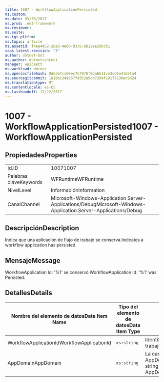 ```yaml
---
title: 1007 - WorkflowApplicationPersisted
ms.custom: 
ms.date: 03/30/2017
ms.prod: .net-framework
ms.reviewer: 
ms.suite: 
ms.tgt_pltfrm: 
ms.topic: article
ms.assetid: f4ea4452-28e3-4e66-93c6-eb12ee29bcb1
caps.latest.revision: "3"
author: dotnet-bot
ms.author: dotnetcontent
manager: wpickett
ms.workload: dotnet
ms.openlocfilehash: 0ddeb7cc60ec7b7976f8ba6b11ce3cd6a41d51a4
ms.sourcegitcommit: 16186c34a957fdd52e5db7294f291f7530ac9d24
ms.translationtype: MT
ms.contentlocale: es-ES
ms.lasthandoff: 12/22/2017
---
```

# <a name="1007---workflowapplicationpersisted"></a><span data-ttu-id="a4088-102">1007 - WorkflowApplicationPersisted</span><span class="sxs-lookup"><span data-stu-id="a4088-102">1007 - WorkflowApplicationPersisted</span></span>
## <a name="properties"></a><span data-ttu-id="a4088-103">Propiedades</span><span class="sxs-lookup"><span data-stu-id="a4088-103">Properties</span></span>  
  
|||  
|-|-|  
|<span data-ttu-id="a4088-104">Id.</span><span class="sxs-lookup"><span data-stu-id="a4088-104">ID</span></span>|<span data-ttu-id="a4088-105">1007</span><span class="sxs-lookup"><span data-stu-id="a4088-105">1007</span></span>|  
|<span data-ttu-id="a4088-106">Palabras clave</span><span class="sxs-lookup"><span data-stu-id="a4088-106">Keywords</span></span>|<span data-ttu-id="a4088-107">WFRuntime</span><span class="sxs-lookup"><span data-stu-id="a4088-107">WFRuntime</span></span>|  
|<span data-ttu-id="a4088-108">Nivel</span><span class="sxs-lookup"><span data-stu-id="a4088-108">Level</span></span>|<span data-ttu-id="a4088-109">Información</span><span class="sxs-lookup"><span data-stu-id="a4088-109">Information</span></span>|  
|<span data-ttu-id="a4088-110">Canal</span><span class="sxs-lookup"><span data-stu-id="a4088-110">Channel</span></span>|<span data-ttu-id="a4088-111">Microsoft-Windows-Application Server-Applications/Debug</span><span class="sxs-lookup"><span data-stu-id="a4088-111">Microsoft-Windows-Application Server-Applications/Debug</span></span>|  
  
## <a name="description"></a><span data-ttu-id="a4088-112">Descripción</span><span class="sxs-lookup"><span data-stu-id="a4088-112">Description</span></span>  
 <span data-ttu-id="a4088-113">Indica que una aplicación de flujo de trabajo se conserva.</span><span class="sxs-lookup"><span data-stu-id="a4088-113">Indicates a workflow application has persisted.</span></span>  
  
## <a name="message"></a><span data-ttu-id="a4088-114">Mensaje</span><span class="sxs-lookup"><span data-stu-id="a4088-114">Message</span></span>  
 <span data-ttu-id="a4088-115">WorkflowApplication Id: '%1' se conservó.</span><span class="sxs-lookup"><span data-stu-id="a4088-115">WorkflowApplication Id: '%1' was Persisted.</span></span>  
  
## <a name="details"></a><span data-ttu-id="a4088-116">Detalles</span><span class="sxs-lookup"><span data-stu-id="a4088-116">Details</span></span>  
  
|<span data-ttu-id="a4088-117">Nombre del elemento de datos</span><span class="sxs-lookup"><span data-stu-id="a4088-117">Data Item Name</span></span>|<span data-ttu-id="a4088-118">Tipo del elemento de datos</span><span class="sxs-lookup"><span data-stu-id="a4088-118">Data Item Type</span></span>|<span data-ttu-id="a4088-119">Descripción</span><span class="sxs-lookup"><span data-stu-id="a4088-119">Description</span></span>|  
|--------------------|--------------------|-----------------|  
|<span data-ttu-id="a4088-120">WorkflowApplicationId</span><span class="sxs-lookup"><span data-stu-id="a4088-120">WorkflowApplicationId</span></span>|`xs:string`|<span data-ttu-id="a4088-121">Identificador de la aplicación del flujo de trabajo.</span><span class="sxs-lookup"><span data-stu-id="a4088-121">The workflow application id</span></span>|  
|<span data-ttu-id="a4088-122">AppDomain</span><span class="sxs-lookup"><span data-stu-id="a4088-122">AppDomain</span></span>|`xs:string`|<span data-ttu-id="a4088-123">La cadena devuelta por AppDomain.CurrentDomain.FriendlyName.</span><span class="sxs-lookup"><span data-stu-id="a4088-123">The string returned by AppDomain.CurrentDomain.FriendlyName.</span></span>|
